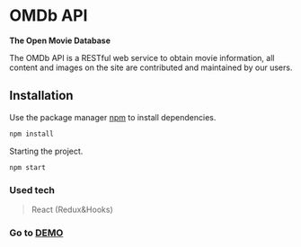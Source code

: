 # OMDb API
**The Open Movie Database**

The OMDb API is a RESTful web service to obtain movie information, all content and images on the site are contributed and maintained by our users.
## Installation

Use the package manager [npm](https://www.npmjs.com/) to install dependencies.

```bash
npm install
``` 
Starting the project.
```
npm start
```

### Used tech
> React (Redux&Hooks)

### Go to [DEMO](https://floating-fjord-13251.herokuapp.com/)
